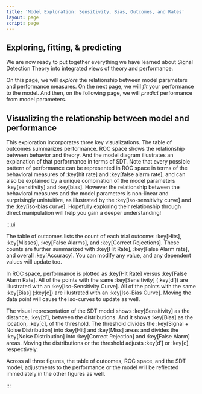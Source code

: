 ```yaml
---
title: 'Model Exploration: Sensitivity, Bias, Outcomes, and Rates'
layout: page
script: page
---
```


## Exploring, fitting, & predicting

We are now ready to put together everything we have learned about Signal Detection Theory into
integrated views of theory and performance.

On this page, we will *explore* the relationship between model parameters and performance
measures. On the next page, we will *fit* your performance to the model. And then, on the following
page, we will *predict* performance from model parameters.

## Visualizing the relationship between model and performance

This exploration incorporates three key visualizations. The table of outcomes summarizes
performance. ROC space shows the relationship between behavior and theory. And the model diagram
illustrates an explanation of that performance in terms of SDT. Note that every possible pattern of
performance can be represented in ROC space in terms of the behavioral measures of :key[hit rate]
and :key[false alarm rate], and can also be explained by a unique combination of the model
parameters :key[sensitivity] and :key[bias]. However the relationship between the behavioral
measures and the model parameters is non-linear and surprisingly unintuitive, as illustrated by the
:key[iso-sensitivity curve] and the :key[iso-bias curve]. Hopefully exploring their relationship
through direct manipulation will help you gain a deeper understanding!

<sdt-example-interactive>
  <detectable-table numeric interactive summary="stimulusRates accuracy"
    hits="80" misses="20" false-alarms="10" correct-rejections="90"></detectable-table>
  <roc-space interactive point="all" iso-d="all" iso-c="all"></roc-space>
  <sdt-model interactive threshold bias distributions sensitivity color="outcome"></sdt-model>
</sdt-example-interactive>

:::ui

The table of outcomes lists the count of each trial outcome: :key[Hits], :key[Misses], :key[False
Alarms], and :key[Correct Rejections]. These counts are further summarized with :key[Hit Rate],
:key[False Alarm rate], and overall :key[Accuracy]. You can modify any value, and any dependent
values will update too.

In ROC space, performance is plotted as :key[Hit Rate] versus :key[False Alarm Rate]. All of the
points with the same :key[Sensitivity] (:key[d′]) are illustrated with an :key[Iso-Sensitivity
Curve]. All of the points with the same :key[Bias] (:key[c]) are illustrated with an :key[Iso-Bias
Curve]. Moving the data point will cause the iso-curves to update as well.

The visual representation of the SDT model shows :key[Sensitivity] as the distance, :key[d′],
between the distributions. And it shows :key[Bias] as the location, :key[c], of the threshold. The
threshold divides the :key[Signal + Noise Distribution] into :key[Hit] and :key[Miss] areas and
divides the :key[Noise Distribution] into :key[Correct Rejection] and :key[False Alarm] areas.
Moving the distributions or the threshold adjusts :key[d′] or :key[c], respectively.

Across all three figures, the table of outcomes, ROC space, and the SDT model, adjustments to the
performance or the model will be reflected immediately in the other figures as well.

:::
